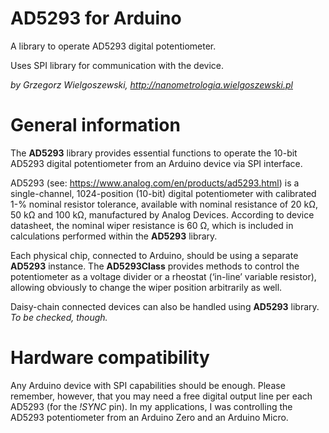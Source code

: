 # AD5293 for Arduino
A library to operate AD5293 digital potentiometer.

Uses SPI library for communication with the device.

*by Grzegorz Wielgoszewski, http://nanometrologia.wielgoszewski.pl*

# General information
The **AD5293** library provides essential functions to operate the 10-bit AD5293 digital potentiometer from an Arduino device via SPI interface.

AD5293 (see: https://www.analog.com/en/products/ad5293.html) is a single-channel, 1024-position (10-bit) digital potentiometer with calibrated 1-% nominal resistor tolerance, available with nominal resistance of 20 kΩ, 50 kΩ and 100 kΩ, manufactured by Analog Devices. According to device datasheet, the nominal wiper resistance is 60 Ω, which is included in calculations performed within the **AD5293** library.

Each physical chip, connected to Arduino, should be using a separate **AD5293** instance. 
The **AD5293Class** provides methods to control the potentiometer as a voltage divider or a rheostat (‘in-line’ variable resistor), allowing obviously to change the wiper position arbitrarily as well. 

Daisy-chain connected devices can also be handled using **AD5293** library. *To be checked, though.*

# Hardware compatibility
Any Arduino device with SPI capabilities should be enough. Please remember, however, that you may need a free digital output line per each AD5293 (for the *!SYNC* pin).
In my applications, I was controlling the AD5293 potentiometer from an Arduino Zero and an Arduino Micro.
